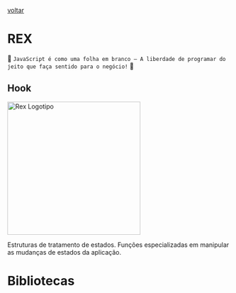 [voltar](../README.md)

REX
======
:star2: `JavaScript é como uma folha em branco – A liberdade de programar do jeito que faça sentido para o negócio!` :star2:

## Hook
<img src="https://github.com/oneOffJS/rex.community/raw/master/rex.png" alt="Rex Logotipo" width="300" height="300" />

Estruturas de tratamento de estados. Funções especializadas em manipular as mudanças de estados da aplicação.

# Bibliotecas

<!-- ## after
  ```bash
  ``` -->

<!-- ## before
  ```bash
  ``` -->

<!-- ## call
  ```bash
  ``` -->
